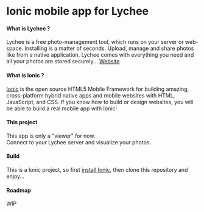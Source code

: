 # Ionic mobile app for Lychee

#### What is Lychee ?
Lychee is a free photo-management tool, which runs on your server or web-space. Installing is a matter of seconds. Upload, manage and share photos like from a native application. Lychee comes with everything you need and all your photos are stored securely... [Website](http://lychee.electerious.com)


#### What is Ionic ?
[Ionic](http://ionicframework.com/) is the open source HTML5 Mobile Framework for building amazing, cross-platform hybrid native apps and mobile websites with HTML, JavaScript, and CSS. If you know how to build or design websites, you will be able to build a real mobile app with Ionic!

#### This project
This app is only a "viewer" for now.  
Connect to your Lychee server and visualize your photos.  

#### Build
This is a Ionic project, so first [install Ionic](http://ionicframework.com/docs/guide/installation.html), then clone this repository and enjoy...

#### Roadmap
WIP
